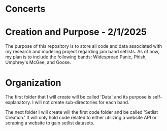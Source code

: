 # Concerts

# Creation and Purpose - 2/1/2025
The purpose of this repository is to store all code and data associated with my research and modeling project regarding jam band setlists. As of now, my plan is to include the following bands: Widespread Panic, Phish, Umphrey's McGee, and Goose. 

# Organization
The first folder that I will create will be called 'Data' and its purpose is self-explanatory. I will not create sub-directories for each band.

The next folder I will create will the first code folder and be called 'Setlist Creation.' It will only hold code related to either utilizing a website API or scraping a website to gain setlist datasets. 
